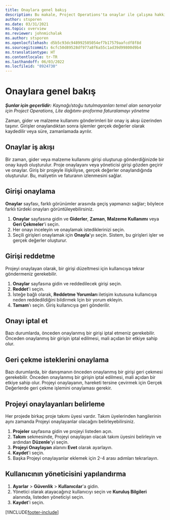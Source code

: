 ```yaml
---
title: Onaylara genel bakış
description: Bu makale, Project Operations'ta onaylar ile çalışma hakkında bilgi sağlar.
author: stsporen
ms.date: 03/31/2021
ms.topic: overview
ms.reviewer: johnmichalak
ms.author: stsporen
ms.openlocfilehash: d5b5c93dc948992505054ef7b17579aafcdf8f8d
ms.sourcegitcommit: 6cfc50d89528df977a8f6a55c1ad39d99800d9b4
ms.translationtype: HT
ms.contentlocale: tr-TR
ms.lasthandoff: 06/03/2022
ms.locfileid: "8924730"
---
```

# <a name="approvals-overview"></a>Onaylara genel bakış

_**Şunlar için geçerlidir:** Kaynağı/stoğu tutulmayanları temel alan senaryolar için Project Operations, Lite dağıtımı-proforma faturalamayı yönetme_

Zaman, gider ve malzeme kullanımı gönderimleri bir onay iş akışı üzerinden taşınır. Girişler onaylandıktan sonra işlemler gerçek değerler olarak kaydedilir veya süre, zamanlamada ayrılır.

## <a name="approvals-workflow"></a>Onaylar iş akışı
Bir zaman, gider veya malzeme kullanımı girişi oluşturup gönderdiğinizde bir onay kaydı oluşturulur. Proje onaylayanı veya yöneticisi girişi gözden geçirir ve onaylar. Giriş bir projeyle ilişkiliyse, gerçek değerler onaylandığında oluşturulur. Bu, maliyetin ve faturanın izlenmesini sağlar.

## <a name="approve-an-entry"></a>Girişi onaylama
**Onaylar** sayfası, farklı görünümler arasında geçiş yapmanızı sağlar; böylece farklı türdeki onayları görüntüleyebilirsiniz.
  
1. **Onaylar** sayfasına gidin ve **Giderler**, **Zaman**, **Malzeme Kullanımı** veya **Geri Çekmeler**'i seçin.
2. Her onayı inceleyin ve onaylamak istediklerinizi seçin.
3. Seçili girişleri onaylamak için **Onayla**'yı seçin.
Sistem, bu girişleri işler ve gerçek değerler oluşturur.

## <a name="reject-an-entry"></a>Girişi reddetme
Projeyi onaylayan olarak, bir girişi düzeltmesi için kullanıcıya tekrar göndermeniz gerekebilir.
  
1. **Onaylar** sayfasına gidin ve reddedilecek girişi seçin. 
2. **Reddet**'i seçin.
3. İsteğe bağlı olarak, **Reddetme Yorumları** iletişim kutusuna kullanıcıya neden reddedildiğini bildirmek Için bir yorum ekleyin.
4. **Tamam**'ı seçin. Giriş kullanıcıya geri gönderilir.
  
## <a name="cancel-approval"></a>Onayı iptal et
Bazı durumlarda, önceden onaylanmış bir girişi iptal etmeniz gerekebilir. Önceden onaylanmış bir girişin iptal edilmesi, mali açıdan bir etkiye sahip olur. 

## <a name="approving-recall-requests"></a>Geri çekme isteklerini onaylama
Bazı durumlarda, bir danışmanın önceden onaylanmış bir girişi geri çekmesi gerekebilir. Önceden onaylanmış bir girişin iptal edilmesi, mali açıdan bir etkiye sahip olur. Projeyi onaylayanın, hareketi tersine çevirmek için Gerçek Değerlerde geri çekme işlemini onaylaması gerekir.

## <a name="specify-project-approvers"></a>Projeyi onaylayanları belirleme
Her projede birkaç proje takımı üyesi vardır. Takım üyelerinden hangilerinin aynı zamanda Projeyi onaylayanlar olacağını belirleyebilirsiniz.

1. **Projeler** sayfasına gidin ve projeyi listeden açın.
2. **Takım** sekmesinde, Projeyi onaylayan olacak takım üyesini belirleyin ve ardından **Düzenle**'yi seçin.
3. **Projeyi Onaylayan** alanını **Evet** olarak ayarlayın.
4. **Kaydet**'i seçin.
5. Başka Projeyi onaylayanlar eklemek için 2-4 arası adımları tekrarlayın.

## <a name="configure-the-users-manager"></a>Kullanıcının yöneticisini yapılandırma

1. **Ayarlar** > **Güvenlik** > **Kullanıcılar**'a gidin.
2. Yönetici olarak atayacağınız kullanıcıyı seçin ve **Kuruluş Bilgileri** alanında, listeden yöneticiyi seçin. 
3. **Kaydet**'i seçin.




[!INCLUDE[footer-include](../includes/footer-banner.md)]

